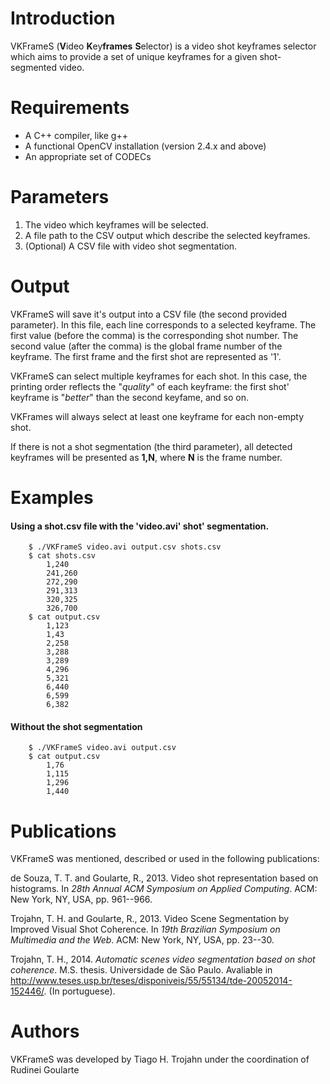 # Introduction
VKFrameS (**V**ideo **K**ey**frames** **S**elector) is a video shot keyframes selector which aims to provide a set of unique keyframes for a given shot-segmented video. 

# Requirements
*   A C++ compiler, like g++
*   A functional OpenCV installation (version 2.4.x and above)
*   An appropriate set of CODECs

# Parameters
1.  The video which keyframes will be selected.
2.  A file path to the CSV output which describe the selected keyframes.
3.  (Optional) A CSV file with video shot segmentation.

# Output
VKFrameS will save it's output into a CSV file (the second provided parameter). In this file, each line corresponds to a selected keyframe. 
The first value (before the comma) is the corresponding shot number. The second value (after the comma) is the global frame number of the keyframe. The first frame and the first shot are represented as '1'.

VKFrameS can select multiple keyframes for each shot. In this case, the printing order reflects the "*quality*" of each keyframe: the first shot' keyframe is "*better*" than the second keyfame, and so on.

VKFrames will always select at least one keyframe for each non-empty shot.

If there is not a shot segmentation (the third parameter), all detected keyframes will be presented as **1,N**, where **N** is the frame number.

# Examples
#### Using a shot.csv file with the 'video.avi' shot' segmentation. 
		$ ./VKFrameS video.avi output.csv shots.csv
		$ cat shots.csv
			1,240
			241,260
			272,290
			291,313
			320,325
			326,700
		$ cat output.csv
			1,123
			1,43
			2,258
			3,288
			3,289
			4,296
			5,321
			6,440
			6,599
			6,382
		
#### Without the shot segmentation
		$ ./VKFrameS video.avi output.csv
		$ cat output.csv
			1,76
			1,115
			1,296
			1,440

# Publications
VKFrameS was mentioned, described or used in the following publications:

de Souza, T. T. and Goularte, R., 2013. Video shot representation based on histograms. In *28th Annual ACM Symposium on Applied Computing*. ACM: New York, NY, USA, pp. 961--966.

Trojahn, T. H. and Goularte, R., 2013. Video Scene Segmentation by Improved Visual Shot Coherence. In *19th Brazilian Symposium on Multimedia and the Web*. ACM: New York, NY, USA, pp. 23--30.

Trojahn, T. H., 2014. *Automatic scenes video segmentation based on shot coherence*. M.S. thesis. Universidade de São Paulo. Avaliable in http://www.teses.usp.br/teses/disponiveis/55/55134/tde-20052014-152446/. (In portuguese).

# Authors
VKFrameS was developed by Tiago H. Trojahn under the coordination of Rudinei Goularte

